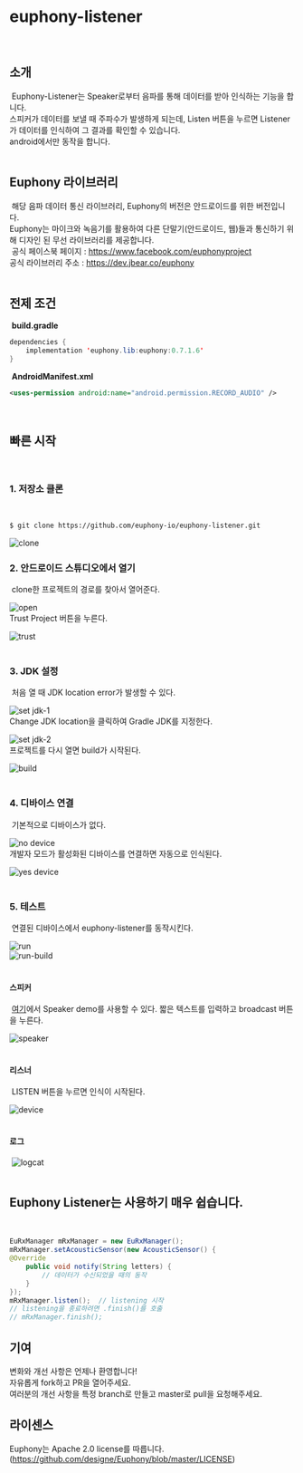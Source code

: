 # euphony-listener
​
## 소개
​
Euphony-Listener는 Speaker로부터 음파를 통해 데이터를 받아 인식하는 기능을 합니다.</br>
스피커가 데이터를 보낼 때 주파수가 발생하게 되는데, Listen 버튼을 누르면 Listener가 데이터를 인식하여 그 결과를 확인할 수 있습니다.</br>
android에서만 동작을 합니다.</br>
​
## Euphony 라이브러리
​
해당 음파 데이터 통신 라이브러리, Euphony의 버전은 안드로이드를 위한 버전입니다.</br>
Euphony는 마이크와 녹음기를 활용하여 다른 단말기(안드로이드, 웹)들과 통신하기 위해 디자인 된 무선 라이브러리를 제공합니다.</br>
​
공식 페이스북 페이지 : https://www.facebook.com/euphonyproject</br>
공식 라이브러리 주소 : https://dev.jbear.co/euphony</br>
​
## 전제 조건
​
**build.gradle**
```java
dependencies {
    implementation 'euphony.lib:euphony:0.7.1.6'
}
```
​
**AndroidManifest.xml**
```xml
<uses-permission android:name="android.permission.RECORD_AUDIO" />
```
​
## 빠른 시작
​
### 1. 저장소 클론
​
```bash
$ git clone https://github.com/euphony-io/euphony-listener.git
```
![clone](https://user-images.githubusercontent.com/47289893/128968369-e30bfc36-3c57-418d-b3b2-b8976436493b.png)
​
### 2. 안드로이드 스튜디오에서 열기
​
clone한 프로젝트의 경로를 찾아서 열어준다.</p>
![open](https://user-images.githubusercontent.com/47289893/128968509-21778091-1c48-432d-8c68-856d89c59a07.png)</br>
Trust Project 버튼을 누른다.</p>
![trust](https://user-images.githubusercontent.com/47289893/128968544-78756386-1740-43e7-9f27-78f9322307f8.png)</br>
​
### 3. JDK 설정
​
처음 열 때 JDK location error가 발생할 수 있다.</p>
![set jdk-1](https://user-images.githubusercontent.com/47289893/128968605-e73af820-0ae7-4e8c-997a-1c1cdbef7129.png)</br>
Change JDK location을 클릭하여 Gradle JDK를 지정한다.</p>
![set jdk-2](https://user-images.githubusercontent.com/47289893/128968614-0988ac95-1672-411d-8e9e-336503be69cd.png)</br>
프로젝트를 다시 열면 build가 시작된다.</p>
![build](https://user-images.githubusercontent.com/47289893/128968741-00b1cd80-a9f7-4481-bd1a-ff388141080f.png)</br>
​
### 4. 디바이스 연결
​
기본적으로 디바이스가 없다.</p>
![no device](https://user-images.githubusercontent.com/47289893/128968845-d0868890-cb57-4721-a956-857b871e7393.png)</br>
개발자 모드가 활성화된 디바이스를 연결하면 자동으로 인식된다.</p>
![yes device](https://user-images.githubusercontent.com/47289893/128968864-35b7ae72-6fb8-4bb2-8706-1ec2257faf73.png)</br>
​
### 5. 테스트
​
연결된 디바이스에서 euphony-listener를 동작시킨다.</p>
![run](https://user-images.githubusercontent.com/47289893/128968893-cca8c520-4dcc-41e7-9e04-9d4849143176.png)</br>
![run-build](https://user-images.githubusercontent.com/47289893/128969518-043e50ae-aa45-4d0a-b145-9e7d1176353c.png)</br>
​
#### 스피커
​
[여기](https://dev.jbear.co/euphony/)에서 Speaker demo를 사용할 수 있다. 짧은 텍스트를 입력하고 broadcast 버튼을 누른다.</p>
![speaker](https://user-images.githubusercontent.com/47289893/128968935-b4cd781a-5de0-42cf-a01a-ec87a47f77b6.png)</br>
​
#### 리스너
​
LISTEN 버튼을 누르면 인식이 시작된다.</p>
![device](https://user-images.githubusercontent.com/47289893/128969127-1b7847ec-43c7-42cb-8b6b-a6602f51db7f.png)</br>
​
#### 로그
​
![logcat](https://user-images.githubusercontent.com/47289893/128969052-3b70b562-f4ce-4ba6-98e5-d9be4096ab76.png)</br>
​
## Euphony Listener는 사용하기 매우 쉽습니다.
​
```java
EuRxManager mRxManager = new EuRxManager();
mRxManager.setAcousticSensor(new AcousticSensor() {
@Override
    public void notify(String letters) {
        // 데이터가 수신되었을 때의 동작
    }
});
mRxManager.listen();  // listening 시작
// listening을 종료하려면 .finish()를 호출
// mRxManager.finish();
```

## 기여
변화와 개선 사항은 언제나 환영합니다! </br>
자유롭게 fork하고 PR을 열어주세요. </br>
여러분의 개선 사항을 특정 branch로 만들고 master로 pull을 요청해주세요.

## 라이센스
Euphony는 Apache 2.0 license를 따릅니다. (https://github.com/designe/Euphony/blob/master/LICENSE)